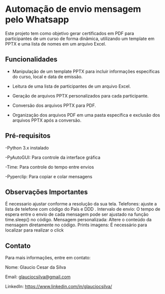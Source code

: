 # Automação de envio mensagem pelo Whatsapp


Este projeto tem como objetivo gerar certificados em PDF para participantes de um curso de forma dinâmica, utilizando um template em PPTX e uma lista de nomes em um arquivo Excel.



## Funcionalidades



- Manipulação de um template PPTX para incluir informações específicas do curso, local e data de emissão.

- Leitura de uma lista de participantes de um arquivo Excel.

- Geração de arquivos PPTX personalizados para cada participante.

- Conversão dos arquivos PPTX para PDF.

- Organização dos arquivos PDF em uma pasta específica e exclusão dos arquivos PPTX após a conversão.



## Pré-requisitos

-Python 3.x instalado

-PyAutoGUI: Para controle da interface gráfica

-Time: Para controle do tempo entre envios

-Pyperclip: Para copiar e colar mensagens


## Observações Importantes
É necessario ajustar conforme a resolução da sua tela. 
Telefones: ajuste a lista de telefone com código do País e DDD .
Intervalo de envio: O tempo de espera entre o envio de cada mensagem pode ser ajustado na função time.sleep() no código.
Mensagem personalizada: Altere o conteúdo da mensagem  diretamente no código.
Prints imagens: É necessário para localizar para realizar o click



## Contato

Para mais informações, entre em contato:



Nome: Glaucio Cesar da Silva

Email: glauciocsilva@gmail.com

LinkedIn: https://www.linkedin.com/in/glauciocsilva/
